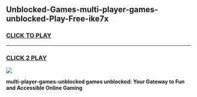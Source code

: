 
## Unblocked-Games-multi-player-games-unblocked-Play-Free-ike7x
<h3>
<a href="https://premium76.site?title=multi-player-games-unblocked&ref=23A">CLICK TO PLAY</a></h3>
<hr>

<h3>
<a href="https://premium76.site?title=multi-player-games-unblocked&ref=23A">CLICK 2 PLAY</a>
  
</h3>

<a href="https://premium76.site?title=multi-player-games-unblocked&ref=23A"><img src="https://clearcache.store/games.png"></a>


**multi-player-games-unblocked games unblocked: Your Gateway to Fun and Accessible Online Gaming**
